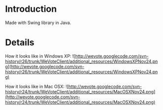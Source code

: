 # Introduction #

Made with Swing library in Java.

# Details #

How it looks like in Windows XP:
![http://wevote.googlecode.com/svn-history/r26/trunk/WeVoteClient/additional_resources/WindowsXPNov24.png](http://wevote.googlecode.com/svn-history/r26/trunk/WeVoteClient/additional_resources/WindowsXPNov24.png)

How it looks like in Mac OSX:
![http://wevote.googlecode.com/svn-history/r24/trunk/WeVoteClient/additional_resources/MacOSXNov24.png](http://wevote.googlecode.com/svn-history/r24/trunk/WeVoteClient/additional_resources/MacOSXNov24.png)